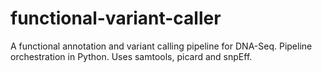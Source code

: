 # functional-variant-caller
A functional annotation and variant calling pipeline for DNA-Seq. Pipeline orchestration in Python. Uses samtools, picard and snpEff.

